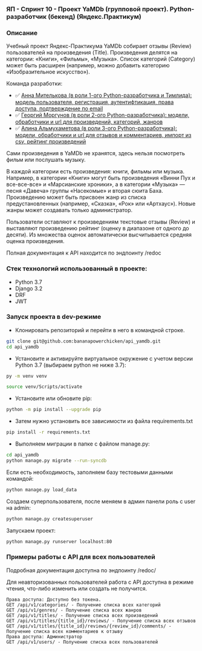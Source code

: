 ### ЯП - Спринт 10 - Проект YaMDb (групповой проект). Python-разработчик (бекенд) (Яндекс.Практикум)
### Описание
Учебный проект Яндекс-Практикума YaMDb собирает отзывы (Review) пользователей на произведения (Title).
Произведения делятся на категории: «Книги», «Фильмы», «Музыка».
Список категорий (Category) может быть расширен (например, можно добавить категорию «Изобразительное искусство»).

Команда разработки:
- :white_check_mark: [Анна Мителькова (в роли 1-ого Python-разработчика и Тимлида): модель пользователя, регистрация, аутентифтикация, права доступа, подтверждение по email](https://github.com/bananapowerchicken)
- :white_check_mark: [Георгий Моргунов (в роли 2-ого Python-разработчика): модели, обработчики и url для произведений, категорий, жанров](https://github.com/georgii265)
- :white_check_mark: [Алина Альмухаметова (в роли 3-ого Python-разработчика): модели, обработчики и url для отзывов и комментариев, импорт из csv, рейтинг произведений](https://github.com/AlmukhametovaAR)

Сами произведения в YaMDb не хранятся, здесь нельзя посмотреть фильм или послушать музыку.

В каждой категории есть произведения: книги, фильмы или музыка. Например, в категории «Книги» могут быть произведения «Винни Пух и все-все-все» и «Марсианские хроники», а в категории «Музыка» — песня «Давеча» группы «Насекомые» и вторая сюита Баха. Произведению может быть присвоен жанр из списка предустановленных (например, «Сказка», «Рок» или «Артхаус»). Новые жанры может создавать только администратор.

Пользователи оставляют к произведениям текстовые отзывы (Review) и выставляют произведению рейтинг (оценку в диапазоне от одного до десяти). Из множества оценок автоматически высчитывается средняя оценка произведения.

Полная документация к API находится по эндпоинту /redoc

### Стек технологий использованный в проекте:
- Python 3.7
- Django 3.2
- DRF
- JWT

### Запуск проекта в dev-режиме
- Клонировать репозиторий и перейти в него в командной строке.
```bash
git clone git@github.com:bananapowerchicken/api_yamdb.git
cd api_yamdb
```
  
- Установите и активируйте виртуальное окружение c учетом версии Python 3.7 (выбираем python не ниже 3.7):

```bash
py -m venv venv
```

```bash
source venv/Scripts/activate
```

- Установите или обновите pip:

```bash
python -m pip install --upgrade pip
```

- Затем нужно установить все зависимости из файла requirements.txt
  
```bash
pip install -r requirements.txt
```

- Выполняем миграции в папке с файлом manage.py:

```bash
cd api_yamdb
python manage.py migrate --run-syncdb
```

Если есть необходимость, заполняем базу тестовыми данными командой:

```bash
python manage.py load_data
```

Создаем суперпользователя, после меняем в админ панели роль с user на admin:

```bash
python manage.py createsuperuser
```

Запускаем проект:

```bash
python manage.py runserver localhost:80
```

### Примеры работы с API для всех пользователей

Подробная документация доступна по эндпоинту /redoc/

Для неавторизованных пользователей работа с API доступна в режиме чтения, что-либо изменить или создать не получится. 

```
Права доступа: Доступно без токена.
GET /api/v1/categories/ - Получение списка всех категорий
GET /api/v1/genres/ - Получение списка всех жанров
GET /api/v1/titles/ - Получение списка всех произведений
GET /api/v1/titles/{title_id}/reviews/ - Получение списка всех отзывов
GET /api/v1/titles/{title_id}/reviews/{review_id}/comments/ - Получение списка всех комментариев к отзыву
Права доступа: Администратор
GET /api/v1/users/ - Получение списка всех пользователей
```
